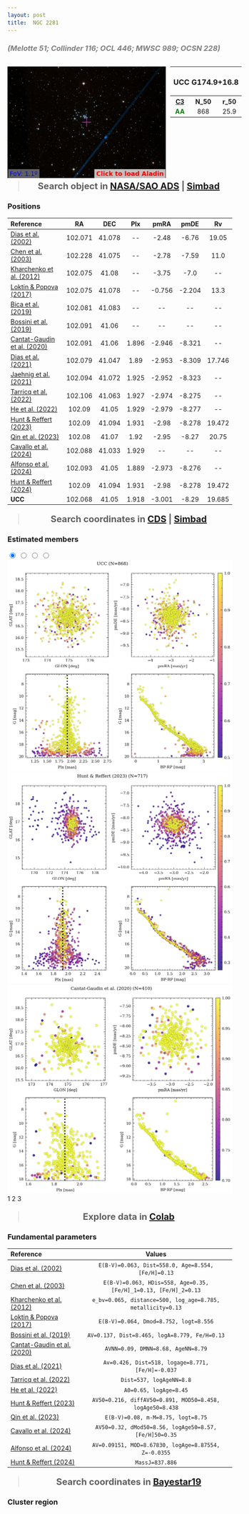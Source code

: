 ```yaml
---
layout: post
title:  NGC 2281
---
```

<h3><span style="color: #808080;"><i>(Melotte 51; Collinder 116; OCL 446; MWSC 989; OCSN 228)</i></span></h3><div style="display: flex; justify-content: space-between; width:720px;height:250px">
<div style="text-align: center;">

<!-- Static image + data attributes for FOV and target -->
<img id="aladin_img"
     data-umami-event="aladin_load"
     src="https://raw.githubusercontent.com/ucc23/Q2P/main/plots/aladin/ngc2281.webp"
     alt="Click to load Aladin Lite" 
     style="width:355px;height:250px; cursor: pointer;"
     data-fov="0.863" 
     data-target="102.068 41.05"/>
<!-- Div to contain Aladin Lite viewer -->
<div id="aladin-lite-div" style="width:355px;height:250px;display:none;"></div>
<!-- Aladin Lite script (will be loaded after the image is clicked) -->
<script src="{{ site.baseurl }}/scripts/aladin_load.js"></script>

</div>
<!-- Left block -->

<table style="width:355px;height:250px;">
  <!-- Row 1 (title) -->
  <tr>
    <td colspan="5"><h3>UCC G174.9+16.8</h3></td>
  </tr>
  <!-- Row 2 -->
  <tr>
    <th style="text-align: center;"><a href="https://ucc.ar/faq#what-is-the-c3-parameter" title="Combined class">C3</a></th>
    <th style="text-align: center;"><div title="Stars with membership probability >50%">N_50</div></th>
    <th style="text-align: center;"><div title="Radius that contains half the members [arcmin]">r_50</div></th>
  </tr>
  <!-- Row 3 -->
  <tr>
    <td style="text-align: center;"><span style="color: green; font-weight: bold;">A</span><span style="color: green; font-weight: bold;">A</span></td>
    <td style="text-align: center;">868</td>
    <td style="text-align: center;">25.9</td>
  </tr>
</table>
</div>

> <p style="text-align:center; font-weight: bold; font-size:20px">Search object in <a data-umami-event="nasa_search" href="https://ui.adsabs.harvard.edu/search/q=%20collection%3Aastronomy%20body%3A%22NGC%202281%22&sort=date%20desc%2C%20bibcode%20desc&p_=0" target="_blank">NASA/SAO ADS</a> | <a data-umami-event="simbad_search" href="https://simbad.cds.unistra.fr/simbad/sim-id-refs?Ident=ngc2281" target="_blank">Simbad</a></p>


### Positions

| Reference    | RA    | DEC   | Plx  | pmRA  | pmDE   |  Rv  |
| :---         | :---: | :---: | :---: | :---: | :---: | :---: |
|[Dias et al. (2002)](https://ui.adsabs.harvard.edu/abs/2002A%26A...389..871D) | 102.071 | 41.078 | -- | -2.48 | -6.76 | 19.05 |
|[Chen et al. (2003)](https://ui.adsabs.harvard.edu/abs/2003AJ....125.1397C) | 102.228 | 41.075 | -- | -2.78 | -7.59 | 11.0 |
|[Kharchenko et al. (2012)](https://ui.adsabs.harvard.edu/abs/2012A%26A...543A.156K) | 102.075 | 41.08 | -- | -3.75 | -7.0 | -- |
|[Loktin & Popova (2017)](https://ui.adsabs.harvard.edu/abs/2017AstBu..72..257L) | 102.075 | 41.078 | -- | -0.756 | -2.204 | 13.3 |
|[Bica et al. (2019)](https://ui.adsabs.harvard.edu/abs/2019AJ....157...12B) | 102.081 | 41.083 | -- | -- | -- | -- |
|[Bossini et al. (2019)](https://ui.adsabs.harvard.edu/abs/2019A%26A...623A.108B) | 102.091 | 41.06 | -- | -- | -- | -- |
|[Cantat-Gaudin et al. (2020)](https://ui.adsabs.harvard.edu/abs/2020A%26A...640A...1C) | 102.091 | 41.06 | 1.896 | -2.946 | -8.321 | -- |
|[Dias et al. (2021)](https://ui.adsabs.harvard.edu/abs/2021MNRAS.504..356D) | 102.079 | 41.047 | 1.89 | -2.953 | -8.309 | 17.746 |
|[Jaehnig et al. (2021)](https://ui.adsabs.harvard.edu/abs/2021ApJ...923..129J) | 102.094 | 41.072 | 1.925 | -2.952 | -8.323 | -- |
|[Tarricq et al. (2022)](https://ui.adsabs.harvard.edu/abs/2022A%26A...659A..59T) | 102.106 | 41.063 | 1.927 | -2.974 | -8.275 | -- |
|[He et al. (2022)](https://ui.adsabs.harvard.edu/abs/2022ApJS..262....7H) | 102.09 | 41.05 | 1.929 | -2.979 | -8.277 | -- |
|[Hunt & Reffert (2023)](https://ui.adsabs.harvard.edu/abs/2023A%26A...673A.114H) | 102.09 | 41.094 | 1.931 | -2.98 | -8.278 | 19.472 |
|[Qin et al. (2023)](https://ui.adsabs.harvard.edu/abs/2023ApJS..265...12Q) | 102.08 | 41.07 | 1.92 | -2.95 | -8.27 | 20.75 |
|[Cavallo et al. (2024)](https://ui.adsabs.harvard.edu/abs/2024AJ....167...12C) | 102.088 | 41.033 | 1.929 | -- | -- | -- |
|[Alfonso et al. (2024)](https://ui.adsabs.harvard.edu/abs/2024A%26A...689A..18A) | 102.093 | 41.05 | 1.889 | -2.973 | -8.276 | -- |
|[Hunt & Reffert (2024)](https://ui.adsabs.harvard.edu/abs/2024A%26A...686A..42H) | 102.09 | 41.094 | 1.931 | -2.98 | -8.278 | 19.472 |
| **UCC** |102.068 | 41.05 | 1.918 | -3.001 | -8.29 | 19.685 |

> <p style="text-align:center; font-weight: bold; font-size:20px">Search coordinates in <a data-umami-event="cds_coord_search" href="https://cdsportal.u-strasbg.fr/?target=102.068,+41.05" target="_blank">CDS</a> | <a data-umami-event="simbad_coord_search" href="https://simbad.cds.unistra.fr/mobile/object_list.html?coord=102.068%2041.05&output=json&radius=5&userEntry=ngc2281" target="_blank">Simbad</a></p>

### Estimated members

<div class="carousel">
<input type="radio" name="radio-btn" id="slide1" checked>
<input type="radio" name="radio-btn" id="slide1">
<input type="radio" name="radio-btn" id="slide2">
<input type="radio" name="radio-btn" id="slide3">
<div class="slides">
<div class="slide">
<a href="https://raw.githubusercontent.com/ucc23/Q2P/main/plots/UCC/ngc2281.webp" target="_blank">
<img src="https://raw.githubusercontent.com/ucc23/Q2P/main/plots/UCC/ngc2281.webp" alt="NGC 2281 UCC">
</a>
</div>
<div class="slide">
<a href="https://raw.githubusercontent.com/ucc23/Q2P/main/plots/HUNT23/ngc2281.webp" target="_blank">
<img src="https://raw.githubusercontent.com/ucc23/Q2P/main/plots/HUNT23/ngc2281.webp" alt="NGC 2281 HUNT23">
</a>
</div>
<div class="slide">
<a href="https://raw.githubusercontent.com/ucc23/Q2P/main/plots/CANTAT20/ngc2281.webp" target="_blank">
<img src="https://raw.githubusercontent.com/ucc23/Q2P/main/plots/CANTAT20/ngc2281.webp" alt="NGC 2281 CANTAT20">
</a>
</div>
</div>
<div class="indicators">
<label for="slide1">1</label>
<label for="slide2">2</label>
<label for="slide3">3</label>
</div>
</div>


> <p style="text-align:center; font-weight: bold; font-size:20px">Explore data in <a data-umami-event="colab" href="https://colab.research.google.com/github/ucc23/ucc/blob/main/assets/notebook.ipynb" target="_blank">Colab</a></p>


### Fundamental parameters

| Reference |  Values |
| :---      |  :---:  |
| [Dias et al. (2002)](https://ui.adsabs.harvard.edu/abs/2002A%26A...389..871D) | `E(B-V)=0.063, Dist=558.0, Age=8.554, [Fe/H]=0.13` |
| [Chen et al. (2003)](https://ui.adsabs.harvard.edu/abs/2003AJ....125.1397C) | `E(B-V)=0.063, HDis=558, Age=0.35, [Fe/H]_1=0.13, [Fe/H]_2=0.13` |
| [Kharchenko et al. (2012)](https://ui.adsabs.harvard.edu/abs/2012A%26A...543A.156K) | `e_bv=0.065, distance=500, log_age=8.785, metallicity=0.13` |
| [Loktin & Popova (2017)](https://ui.adsabs.harvard.edu/abs/2017AstBu..72..257L) | `E(B-V)=0.064, Dmod=8.752, logt=8.556` |
| [Bossini et al. (2019)](https://ui.adsabs.harvard.edu/abs/2019A%26A...623A.108B) | `AV=0.137, Dist=8.465, logA=8.779, Fe/H=0.13` |
| [Cantat-Gaudin et al. (2020)](https://ui.adsabs.harvard.edu/abs/2020A%26A...640A...1C) | `AVNN=0.09, DMNN=8.68, AgeNN=8.79` |
| [Dias et al. (2021)](https://ui.adsabs.harvard.edu/abs/2021MNRAS.504..356D) | `Av=0.426, Dist=518, logage=8.771, [Fe/H]=-0.037` |
| [Tarricq et al. (2022)](https://ui.adsabs.harvard.edu/abs/2022A%26A...659A..59T) | `Dist=537, logAgeNN=8.8` |
| [He et al. (2022)](https://ui.adsabs.harvard.edu/abs/2022ApJS..262....7H) | `A0=0.65, logAge=8.45` |
| [Hunt & Reffert (2023)](https://ui.adsabs.harvard.edu/abs/2023A%26A...673A.114H) | `AV50=0.216, diffAV50=0.891, MOD50=8.458, logAge50=8.438` |
| [Qin et al. (2023)](https://ui.adsabs.harvard.edu/abs/2023ApJS..265...12Q) | `E(B-V)=0.08, m-M=8.75, logt=8.75` |
| [Cavallo et al. (2024)](https://ui.adsabs.harvard.edu/abs/2024AJ....167...12C) | `AV50=0.32, dMod50=8.56, logAge50=8.57, [Fe/H]50=0.35` |
| [Alfonso et al. (2024)](https://ui.adsabs.harvard.edu/abs/2024A%26A...689A..18A) | `AV=0.09151, MOD=8.67830, logAge=8.87554, Z=-0.0355` |
| [Hunt & Reffert (2024)](https://ui.adsabs.harvard.edu/abs/2024A%26A...686A..42H) | `MassJ=837.886` |

> <p style="text-align:center; font-weight: bold; font-size:20px">Search coordinates in <a data-umami-event="bayestar" href="http://argonaut.skymaps.info/query?lon=174.928%20&lat=16.873&coordsys=gal&mapname=bayestar2019" target="_blank">Bayestar19</a></p>


### Cluster region

<html lang="en">
  <body>
    <center>
    <div id="plot-params"
         data-oc-name="ngc2281"
         data-ra-center="102.09"
         data-dec-center="41.06"
         data-rad-deg="25.9"
         data-plx="1.918">
    </div>
    <div id="plot-container">
        <div id="plot"></div>
    </div>
    <script defer type="module" src="{{ site.baseurl }}/scripts/radec_scatter.js"></script>
    </center>
  </body>
</html>
<br>
